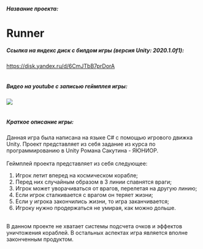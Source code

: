 ##### Название проекта: 
# Runner
##### Ссылка на яндекс диск с билдом игры (версия Unity: 2020.1.0f1):
<https://disk.yandex.ru/d/6CmJTbB7prDorA>
<br/>
<br/>
##### Видео на youtube с записью геймплея игры:
[![](http://img.youtube.com/vi/6kuztD_zSCs/0.jpg)](https://youtu.be/6kuztD_zSCs)
<br/>
<br/>
##### Краткое описание игры:
Данная игра была написана на языке C# с помощью игрового движка Unity. 
Проект представляет из себя задание из курса по программированию в Unity Романа Сакутина - ЯЮНИОР.
<br/>
<br/>
Геймплей проекта представляет из себя следующее:
<br/>
1. Игрок летит вперед на космическом корабле;
2. Перед них случайным образом в 3 линии спавнятся враги;
3. Игрок может уворачиваться от врагов, перелетая на другую линию;
4. Если игрок сталкивается с врагом он теряет жизни;
5. Если у игрока закончились жизни, то игра заканчивается;
6. Игроку нужно продержаться не умирая, как можно дольше.
<br/>
В данном проекте не хватает системы подсчета очков и эффектов уничтожения кораблей. В остальных аспектах игра является вполне законченным продуктом.
<br/>